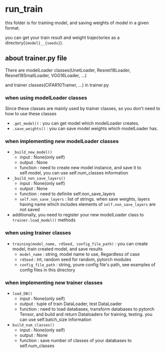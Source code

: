 # run_train

this folder is for training model, and saving weights of model in a given format.

you can get your train result and weight trajectories as a directory(`{model}__{seeds}`).

## about trainer.py file
There are modelLoader classes(UnetLoader, Resnet18Loader, Resnet18SmallLoader, VGG16Loader, ...)

and trainer classes(CIFAR10Trainer, ...) in trainer.py

### when using modelLoader classes

Since these classes are mainly used by trainer classes, so you don't need to how to use these classes

* `.get_model()` : you can get model which modelLoader creates.
* `.save_weights()` : you can save model weights which modelLoader has.

### when implementing new modelLoader classes

* `_build_new_model()`
    - input : None(only self)
    - output : None
    - function : need to create new model instance, and save it to self.model, you can use self.num_classes information
* `_build_non_save_layers()`
    - input : None(only self)
    - output : None
    - function : need to definite self.non_save_layers
    - `self.non_save_layers` : list of strings. when save weights, layers having name which includes elements of `self.non_save_layers` are not saved  
* additionally, you need to register your new modelLoader class to `trainer.load_model()` methods

### when using trainer classes

* `training(model_name, rdSeed, config_file_path)` : you can create model, train created model, and save results
    - `model_name` : string, model name to use, Regardless of case
    - `rdSeed` : int, random seed for random, pytorch modules
    - `config_file_path` : string, youre config file's path, see examples of config files in this directory

### when implementing new trainer classes

* `load_DB()`
    - input : None(only self)
    - output : tuple of train DataLoader, test DataLoader
    - function : need to load databases, transform databases to pytorch Tensor, and build and return Dataloaders for training, testing. you can use self.batch_size information
* `build_num_classes()`
    - input : None(only self)
    - output : None
    - function : save number of classes of your databases to self.num_classes
